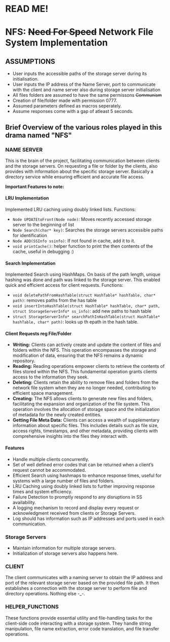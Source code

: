 # READ ME!

# NFS: ~~Need For Speed~~ Network File System Implementation

## ASSUMPTIONS

- User inputs the accessible paths of the storage server during its initialisation.
- User inputs the IP address of the Name Server, port to communicate with the client and name server also during storage server initialisation
- All files folders are assumed to have the same permissons ~~Communism~~
- Creation of file/folder made with permission 0777.
- Assumed parameters defined as macros seperately.
- Assume responses come with a gap of atleast 5 seconds.

## Brief Overview of the various roles played in this drama named "NFS"

### NAME SERVER

This is the brain of the project, facilitating communication between clients and the storage servers. 
On requesting a file or folder by the clients, also provides with information about the specific storage server.
Basically a directory service while ensuring efficient and accurate file access.

**Important Features to note:**

#### LRU Implementation

Implemented LRU caching using doubly linked lists.
Functions:
- `Node UPDATEtoFront(Node node)`: Moves recently accessed storage server to the beginning of list
- `Node Search(char* key)`: Searches the storage servers accessible paths  for identification
- `Node ADD(SSInfo ssinfo)`: If not found in cache, add it to it.
- `void printCache()`: helper function to print the then contents of the cache, useful in debugging :)

#### Search Implementation

Implemented Search using HashMaps. On basis of the path length, unique hashing was done and path was linked to the storage server.
This enabled quick and efficient access for client requests.
Functions:
- `void deletePathFromHashTable(struct HashTable* hashTable, char* path)`: removes paths from the has table
- `void insertIntoHashTable(struct HashTable* hashTable, char* path, struct StorageServerInfo* ss_info)`: add new paths to hash table
- `struct StorageServerInfo* searchPathInHashTable(struct HashTable* hashTable, char* path)`: looks up th epath in the hash table.

####  Client Requests reg File/Folder

- **Writing:** Clients can actively create and update the content of files and folders within the NFS. This operation encompasses the storage and modification of data, ensuring that the NFS remains a dynamic repository.
- **Reading:** Reading operations empower clients to retrieve the contents of files stored within the NFS. This fundamental operation grants clients access to the information they seek.
- **Deleting:** Clients retain the ability to remove files and folders from the network file system when they are no longer needed, contributing to efficient space management.
- **Creating:** The NFS allows clients to generate new files and folders, facilitating the expansion and organization of the file system. This operation involves the allocation of storage space and the initialization of metadata for the newly created entities.
- **Getting File Meta Data:** Clients can access a wealth of supplementary information about specific files. This includes details such as file size, access rights, timestamps, and other metadata, providing clients with comprehensive insights into the files they interact with.

#### Features

- Handle multiple clients concurrently. 
- Set of well defined error codes that can be returned when a client’s request cannot be accommodated.
- Efficient Search using hashmaps to enhance response times, useful for systems with a large number of files and folders.
- LRU Caching using doubly linked lists to further improving response times and system efficiency.
- Failure Detection to promptly respond to any disruptions in SS availability.
- A logging mechanism to record and display every request or acknowledgment received from clients or Storage Servers.
- Log should has information such as IP addresses and ports used in each communication.

### Storage Servers

- Maintain information for multiple storage servers.
- Initialization of storage servers also happens here.

### CLIENT

The client communicates with a naming server to obtain the IP address and port of the relevant storage server based on the provided file path. It then establishes a connection with the storage server to perform file and directory operations. Nothing else -_-.

### HELPER_FUNCTIONS

These functions provide essential utility and file-handling tasks for the client-side code interacting with a storage system. They handle string manipulation, file name extraction, error code translation, and file transfer operations.

